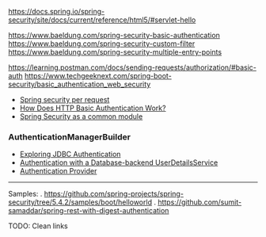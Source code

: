 https://docs.spring.io/spring-security/site/docs/current/reference/html5/#servlet-hello

https://www.baeldung.com/spring-security-basic-authentication
https://www.baeldung.com/spring-security-custom-filter
https://www.baeldung.com/spring-security-multiple-entry-points

https://learning.postman.com/docs/sending-requests/authorization/#basic-auth
https://www.techgeeknext.com/spring-boot-security/basic_authentication_web_security


 - [Spring security per request](https://stackoverflow.com/q/34639201/5279996)
 - [How Does HTTP Basic Authentication Work?](https://dzone.com/articles/how-does-http-basic-authentication-work-in-spring)
 - [Spring Security as a common module](https://stackoverflow.com/q/34805178/5279996)

### AuthenticationManagerBuilder

 - [Exploring JDBC Authentication](https://www.baeldung.com/spring-security-jdbc-authentication)
 - [Authentication with a Database-backend UserDetailsService](https://www.baeldung.com/spring-security-authentication-with-a-database)
 - [Authentication Provider](https://www.baeldung.com/spring-security-authentication-provider)

___

Samples: 
    . https://github.com/spring-projects/spring-security/tree/5.4.2/samples/boot/helloworld
    . https://github.com/sumit-samaddar/spring-rest-with-digest-authentication
    
TODO: Clean links